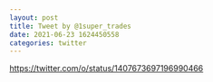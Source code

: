```yaml
--- 
layout: post 
title: Tweet by @1super_trades 
date: 2021-06-23 1624450558 
categories: twitter 
--- 
```

https://twitter.com/o/status/1407673697196990466
